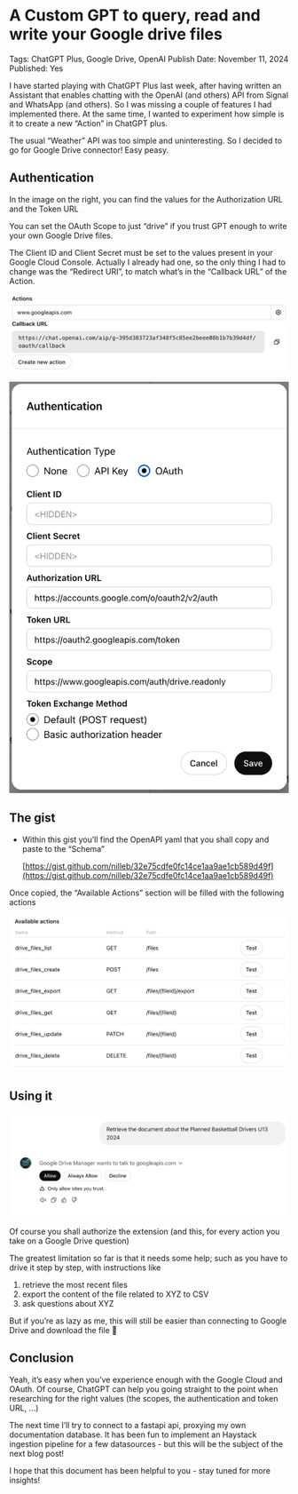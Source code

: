 # A Custom GPT to query, read and write your Google drive files

Tags: ChatGPT Plus, Google Drive, OpenAI
Publish Date: November 11, 2024
Published: Yes

I have started playing with ChatGPT Plus last week, after having written an Assistant that enables chatting with the OpenAI (and others) API from Signal and WhatsApp (and others). So I was missing a couple of features I had implemented there. At the same time, I wanted to experiment how simple is it to create a new “Action” in ChatGPT plus.

The usual “Weather” API was too simple and uninteresting. So I decided to go for Google Drive connector! Easy peasy.

## Authentication

In the image on the right, you can find the values for the Authorization URL and the Token URL

You can set the OAuth Scope to just “drive” if you trust GPT enough to write your own Google Drive files.

The Client ID and Client Secret must be set to the values present in your Google Cloud Console. Actually I already had one, so the only thing I had to change was the “Redirect URI”, to match what’s in the “Callback URL” of the Action.

![image.png](A%20Custom%20GPT%20to%20query,%20read%20and%20write%20your%20Google%20%2013b023b4857680429d7de9902b2e4c96/image.png)

![image.png](A%20Custom%20GPT%20to%20query,%20read%20and%20write%20your%20Google%20%2013b023b4857680429d7de9902b2e4c96/image%201.png)

## The gist

- Within this gist you’ll find the OpenAPI yaml that you shall copy and paste to the “Schema”
    
    [https://gist.github.com/nilleb/32e75cdfe0fc14ce1aa9ae1cb589d49f](https://gist.github.com/nilleb/32e75cdfe0fc14ce1aa9ae1cb589d49f)
    

Once copied, the “Available Actions” section will be filled with the following actions

![image.png](A%20Custom%20GPT%20to%20query,%20read%20and%20write%20your%20Google%20%2013b023b4857680429d7de9902b2e4c96/image%202.png)

## Using it

![image.png](A%20Custom%20GPT%20to%20query,%20read%20and%20write%20your%20Google%20%2013b023b4857680429d7de9902b2e4c96/image%203.png)

Of course you shall authorize the extension (and this, for every action you take on a Google Drive question)

The greatest limitation so far is that it needs some help; such as you have to drive it step by step, with instructions like

1. retrieve the most recent files
2. export the content of the file related to XYZ to CSV
3. ask questions about XYZ

But if you’re as lazy as me, this will still be easier than connecting to Google Drive and download the file 🙂

## Conclusion

Yeah, it’s easy when you’ve experience enough with the Google Cloud and OAuth. Of course, ChatGPT can help you going straight to the point when researching for the right values (the scopes, the authentication and token URL, …)

The next time I’ll try to connect to a fastapi api, proxying my own documentation database. It has been fun to implement an Haystack ingestion pipeline for a few datasources - but this will be the subject of the next blog post!

I hope that this document has been helpful to you - stay tuned for more insights!